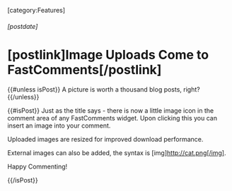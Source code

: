 [category:Features]

###### [postdate]
# [postlink]Image Uploads Come to FastComments[/postlink]

{{#unless isPost}}
A picture is worth a thousand blog posts, right?
{{/unless}}

{{#isPost}}
Just as the title says - there is now a little image icon in the comment area of any FastComments widget. Upon clicking this you can insert
an image into your comment.

Uploaded images are resized for improved download performance.

External images can also be added, the syntax is [img]http://cat.png[/img].

Happy Commenting!

{{/isPost}}

